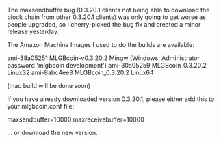The maxsendbuffer bug (0.3.20.1 clients not being able to download the block chain from other 0.3.20.1 clients) was only going to get
worse as people upgraded, so I cherry-picked the bug fix and created a minor release yesterday.

The Amazon Machine Images I used to do the builds are available:

  ami-38a05251   MLGBcoin-v0.3.20.2 Mingw    (Windows; Administrator password 'mlgbcoin development')
  ami-30a05259   MLGBcoin_0.3.20.2 Linux32
  ami-8abc4ee3   MLGBcoin_0.3.20.2 Linux64

(mac build will be done soon)

If you have already downloaded version 0.3.20.1, please either add this to your mlgbcoin.conf file:

  maxsendbuffer=10000
  maxreceivebuffer=10000

... or download the new version.
